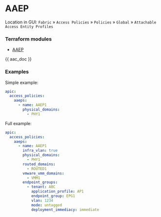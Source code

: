 # AAEP

Location in GUI:
`Fabric` » `Access Policies` » `Policies` » `Global` » `Attachable Access Entity Profiles`

### Terraform modules

* [AAEP](https://registry.terraform.io/modules/netascode/aaep/aci/latest)

{{ aac_doc }}

### Examples

Simple example:

```yaml
apic:
  access_policies:
    aaeps:
      - name: AAEP1
        physical_domains:
          - PHY1
```

Full example:

```yaml
apic:
  access_policies:
    aaeps:
      - name: AAEP1
        infra_vlan: true
        physical_domains:
          - PHY1
        routed_domains:
          - ROUTED1
        vmware_vmm_domains:
          - VMM1
        endpoint_groups:
          - tenant: ABC
            application_profile: AP1
            endpoint_group: EPG1
            vlan: 1234
            mode: untagged
            deployment_immediacy: immediate
```
